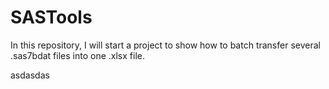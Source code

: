 # SASTools
In this repository, I will start a project to show how to batch transfer several .sas7bdat files into one .xlsx file.

asdasdas